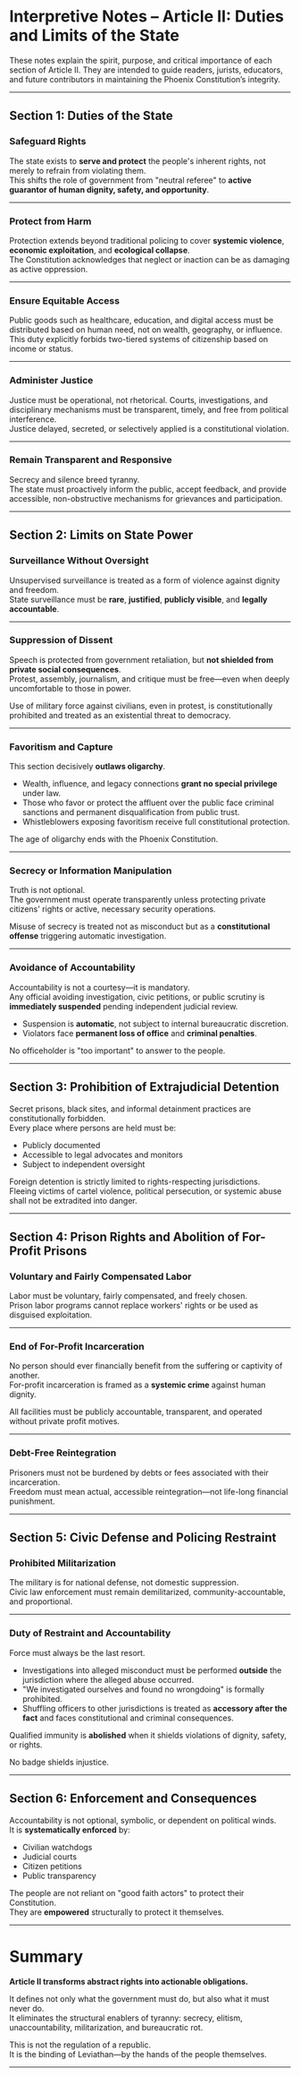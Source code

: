 # Interpretive Notes – Article II: Duties and Limits of the State

These notes explain the spirit, purpose, and critical importance of each section of Article II. They are intended to guide readers, jurists, educators, and future contributors in maintaining the Phoenix Constitution’s integrity.

---

## Section 1: Duties of the State

### Safeguard Rights
The state exists to **serve and protect** the people's inherent rights, not merely to refrain from violating them.  
This shifts the role of government from "neutral referee" to **active guarantor of human dignity, safety, and opportunity**.

---

### Protect from Harm
Protection extends beyond traditional policing to cover **systemic violence**, **economic exploitation**, and **ecological collapse**.  
The Constitution acknowledges that neglect or inaction can be as damaging as active oppression.

---

### Ensure Equitable Access
Public goods such as healthcare, education, and digital access must be distributed based on human need, not on wealth, geography, or influence.  
This duty explicitly forbids two-tiered systems of citizenship based on income or status.

---

### Administer Justice
Justice must be operational, not rhetorical. Courts, investigations, and disciplinary mechanisms must be transparent, timely, and free from political interference.  
Justice delayed, secreted, or selectively applied is a constitutional violation.

---

### Remain Transparent and Responsive
Secrecy and silence breed tyranny.  
The state must proactively inform the public, accept feedback, and provide accessible, non-obstructive mechanisms for grievances and participation.

---

## Section 2: Limits on State Power

### Surveillance Without Oversight
Unsupervised surveillance is treated as a form of violence against dignity and freedom.  
State surveillance must be **rare**, **justified**, **publicly visible**, and **legally accountable**.

---

### Suppression of Dissent
Speech is protected from government retaliation, but **not shielded from private social consequences**.  
Protest, assembly, journalism, and critique must be free—even when deeply uncomfortable to those in power.

Use of military force against civilians, even in protest, is constitutionally prohibited and treated as an existential threat to democracy.

---

### Favoritism and Capture
This section decisively **outlaws oligarchy**.

- Wealth, influence, and legacy connections **grant no special privilege** under law.
- Those who favor or protect the affluent over the public face criminal sanctions and permanent disqualification from public trust.
- Whistleblowers exposing favoritism receive full constitutional protection.

The age of oligarchy ends with the Phoenix Constitution.

---

### Secrecy or Information Manipulation
Truth is not optional.  
The government must operate transparently unless protecting private citizens' rights or active, necessary security operations.

Misuse of secrecy is treated not as misconduct but as a **constitutional offense** triggering automatic investigation.

---

### Avoidance of Accountability
Accountability is not a courtesy—it is mandatory.  
Any official avoiding investigation, civic petitions, or public scrutiny is **immediately suspended** pending independent judicial review.

- Suspension is **automatic**, not subject to internal bureaucratic discretion.
- Violators face **permanent loss of office** and **criminal penalties**.

No officeholder is "too important" to answer to the people.

---

## Section 3: Prohibition of Extrajudicial Detention

Secret prisons, black sites, and informal detainment practices are constitutionally forbidden.  
Every place where persons are held must be:

- Publicly documented
- Accessible to legal advocates and monitors
- Subject to independent oversight

Foreign detention is strictly limited to rights-respecting jurisdictions.  
Fleeing victims of cartel violence, political persecution, or systemic abuse shall not be extradited into danger.

---

## Section 4: Prison Rights and Abolition of For-Profit Prisons

### Voluntary and Fairly Compensated Labor
Labor must be voluntary, fairly compensated, and freely chosen.  
Prison labor programs cannot replace workers' rights or be used as disguised exploitation.

---

### End of For-Profit Incarceration
No person should ever financially benefit from the suffering or captivity of another.  
For-profit incarceration is framed as a **systemic crime** against human dignity.

All facilities must be publicly accountable, transparent, and operated without private profit motives.

---

### Debt-Free Reintegration
Prisoners must not be burdened by debts or fees associated with their incarceration.  
Freedom must mean actual, accessible reintegration—not life-long financial punishment.

---

## Section 5: Civic Defense and Policing Restraint

### Prohibited Militarization
The military is for national defense, not domestic suppression.  
Civic law enforcement must remain demilitarized, community-accountable, and proportional.

---

### Duty of Restraint and Accountability
Force must always be the last resort.

- Investigations into alleged misconduct must be performed **outside** the jurisdiction where the alleged abuse occurred.
- "We investigated ourselves and found no wrongdoing" is formally prohibited.
- Shuffling officers to other jurisdictions is treated as **accessory after the fact** and faces constitutional and criminal consequences.

Qualified immunity is **abolished** when it shields violations of dignity, safety, or rights.

No badge shields injustice.

---

## Section 6: Enforcement and Consequences

Accountability is not optional, symbolic, or dependent on political winds.  
It is **systematically enforced** by:

- Civilian watchdogs
- Judicial courts
- Citizen petitions
- Public transparency

The people are not reliant on "good faith actors" to protect their Constitution.  
They are **empowered** structurally to protect it themselves.

---

# Summary

**Article II transforms abstract rights into actionable obligations.**

It defines not only what the government must do, but also what it must never do.  
It eliminates the structural enablers of tyranny: secrecy, elitism, unaccountability, militarization, and bureaucratic rot.

This is not the regulation of a republic.  
It is the binding of Leviathan—by the hands of the people themselves.

---
